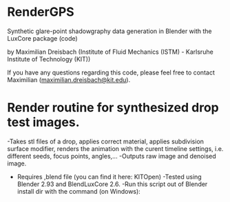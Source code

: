 # RenderGPS
Synthetic glare-point shadowgraphy data generation in Blender with the LuxCore package (code)

by Maximilian Dreisbach (Institute of Fluid Mechanics (ISTM) - Karlsruhe Institute of Technology (KIT))

If you have any questions regarding this code, please feel free to contact Maximilian (maximilian.dreisbach@kit.edu).

# Render routine for synthesized drop test images.
-Takes stl files of a drop, applies correct material, applies subdivision surface modifier, renders the animation with the curent timeline settings, i.e. different seeds, focus points, angles,...
-Outputs raw image and denoised image.
- Requires ,blend file (you can find it here: KITOpen) 
-Tested using Blender 2.93 and BlendLuxCore 2.6.
-Run this script out of Blender install dir with the command (on Windows):
